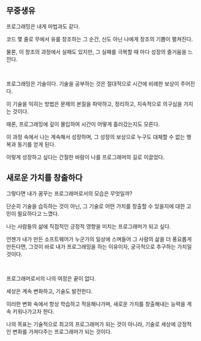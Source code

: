 ## 무중생유

프로그래밍은 내게 마법과도 같다.

코드 몇 줄로 무에서 유를 창조하는 그 순간, 신도 아닌 나에게 창조의 기쁨이 펼쳐진다.

물론, 이 창조의 과정에서 실패도 있지만, 그 실패를 극복할 때 마다 성장의 즐거움을 느낀다.

<br>

프로그래밍은 기술이다. 기술을 공부하는 것은 절대적으로 시간에 비례한 보상이 주어진다.

이 기술을 익히는 방법은 문제의 본질을 파악하고, 정리하고, 지속적으로 의구심을 가지는 것이다.

때론, 프로그래밍에 깊이 몰입하여 시간이 어떻게 흘러갔는지도 모른다.

이 과정 속에서 나는 계속해서 성장하며, 그 성장의 보상으로 누구도 대체할 수 없는 행복과 동기를 얻게 된다.

이렇게 성장하고 싶다는 간절한 바람이 나를 프로그래머의 길로 이끌었다.

## 새로운 가치를 창출하다

그렇다면 내가 꿈꾸는 프로그래머로서의 모습은 무엇일까?

단순히 기술을 습득하는 것이 아닌, 그 기술로 어떤 가치를 창출할 수 있을지에 대한 고민이 필요하다고 느꼈다.

나는 사람들의 삶에 직접적인 긍정적 영향을 미치는 프로그래머가 되고 싶다.

언젠가 내가 만든 소프트웨어가 누군가의 일상에 스며들어 그 사람의 삶을 더 풍요롭게 만든다면, 그것이 바로 내가 프로그래밍을 하는 이유이자, 궁극적으로 추구하는 가치일 것이다.

<br>

프로그래머로서의 나의 여정은 끝이 없다.

세상은 계속 변화하고, 기술도 발전한다.

이러한 변화 속에서 항상 학습하고 적응해나가며, 새로운 가치를 창출해내는 능력을 계속 키워나가고자 한다.

나의 목표는 기술적으로 최고의 프로그래머가 되는 것이 아니라, 기술로 세상에 긍정적인 변화를 가져다주는 프로그래머가 되는 것이다.
